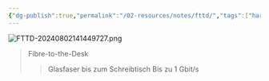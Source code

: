 ```yaml
---
{"dg-publish":true,"permalink":"/02-resources/notes/fttd/","tags":["hardware","netzwerk"],"noteIcon":"","updated":"2025-09-05T10:12:28.000+02:00"}
---
```


![FTTD-20240802141449727.png](/img/user/02%20-%20RESOURCES/Files/IMG/FTTD-20240802141449727.png)
>Fibre-to-the-Desk
>>Glasfaser bis zum Schreibtisch
>>Bis zu 1 Gbit/s